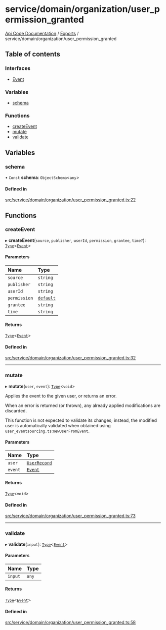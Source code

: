 # service/domain/organization/user\_permission\_granted
 
[Api Code Documentation](../README.md) / [Exports](../modules.md) / service/domain/organization/user\_permission\_granted

## Table of contents

### Interfaces

- [Event](../interfaces/service_domain_organization_user_permission_granted.Event.md)

### Variables

- [schema](service_domain_organization_user_permission_granted.md#schema)

### Functions

- [createEvent](service_domain_organization_user_permission_granted.md#createevent)
- [mutate](service_domain_organization_user_permission_granted.md#mutate)
- [validate](service_domain_organization_user_permission_granted.md#validate)

## Variables

### schema

• `Const` **schema**: `ObjectSchema`<`any`\>

#### Defined in

[src/service/domain/organization/user_permission_granted.ts:22](https://github.com/openkfw/TruBudget/blob/95e6f8a/api/src/service/domain/organization/user_permission_granted.ts#L22)

## Functions

### createEvent

▸ **createEvent**(`source`, `publisher`, `userId`, `permission`, `grantee`, `time?`): [`Type`](result.md#type)<[`Event`](../interfaces/service_domain_organization_user_permission_granted.Event.md)\>

#### Parameters

| Name | Type |
| :------ | :------ |
| `source` | `string` |
| `publisher` | `string` |
| `userId` | `string` |
| `permission` | [`default`](authz_intents.md#default) |
| `grantee` | `string` |
| `time` | `string` |

#### Returns

[`Type`](result.md#type)<[`Event`](../interfaces/service_domain_organization_user_permission_granted.Event.md)\>

#### Defined in

[src/service/domain/organization/user_permission_granted.ts:32](https://github.com/openkfw/TruBudget/blob/95e6f8a/api/src/service/domain/organization/user_permission_granted.ts#L32)

___

### mutate

▸ **mutate**(`user`, `event`): [`Type`](result.md#type)<`void`\>

Applies the event to the given user, or returns an error.

When an error is returned (or thrown), any already applied modifications are
discarded.

This function is not expected to validate its changes; instead, the modified user
is automatically validated when obtained using
`user_eventsourcing.ts`:`newUserFromEvent`.

#### Parameters

| Name | Type |
| :------ | :------ |
| `user` | [`UserRecord`](../interfaces/service_domain_organization_user_record.UserRecord.md) |
| `event` | [`Event`](../interfaces/service_domain_organization_user_permission_granted.Event.md) |

#### Returns

[`Type`](result.md#type)<`void`\>

#### Defined in

[src/service/domain/organization/user_permission_granted.ts:73](https://github.com/openkfw/TruBudget/blob/95e6f8a/api/src/service/domain/organization/user_permission_granted.ts#L73)

___

### validate

▸ **validate**(`input`): [`Type`](result.md#type)<[`Event`](../interfaces/service_domain_organization_user_permission_granted.Event.md)\>

#### Parameters

| Name | Type |
| :------ | :------ |
| `input` | `any` |

#### Returns

[`Type`](result.md#type)<[`Event`](../interfaces/service_domain_organization_user_permission_granted.Event.md)\>

#### Defined in

[src/service/domain/organization/user_permission_granted.ts:58](https://github.com/openkfw/TruBudget/blob/95e6f8a/api/src/service/domain/organization/user_permission_granted.ts#L58)
